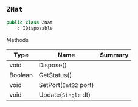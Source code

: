 ## `ZNat`

```csharp
public class ZNat
    : IDisposable

```

Methods

| Type | Name | Summary | 
| --- | --- | --- | 
| void | Dispose() |  | 
| Boolean | GetStatus() |  | 
| void | SetPort(`Int32` port) |  | 
| void | Update(`Single` dt) |  | 


